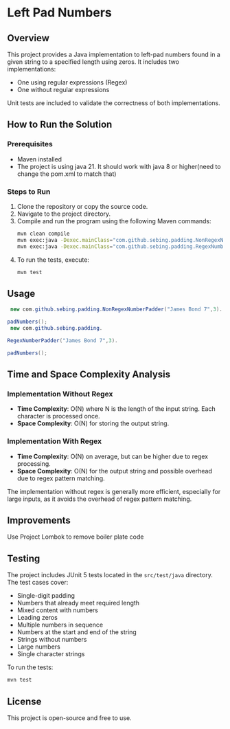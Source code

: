 # Left Pad Numbers

## Overview

This project provides a Java implementation to left-pad numbers found in a given string to a specified length using
zeros. It includes two implementations:

- One using regular expressions (Regex)
- One without regular expressions

Unit tests are included to validate the correctness of both implementations.

## How to Run the Solution

### Prerequisites

- Maven installed
- The project is using java 21. It should work with java 8 or higher(need to change the pom.xml to match that)

### Steps to Run

1. Clone the repository or copy the source code.
2. Navigate to the project directory.
3. Compile and run the program using the following Maven commands:
   ```sh
   mvn clean compile
   mvn exec:java -Dexec.mainClass="com.github.sebing.padding.NonRegexNumberPadder"
   mvn exec:java -Dexec.mainClass="com.github.sebing.padding.RegexNumberPadder"
   ```
4. To run the tests, execute:
   ```sh
   mvn test
   ```

## Usage

   ```java
    new com.github.sebing.padding.NonRegexNumberPadder("James Bond 7",3).

padNumbers();
    new com.github.sebing.padding.

RegexNumberPadder("James Bond 7",3).

padNumbers();
   ```

## Time and Space Complexity Analysis

### Implementation Without Regex

- **Time Complexity**: O(N) where N is the length of the input string. Each character is processed once.
- **Space Complexity**: O(N) for storing the output string.

### Implementation With Regex

- **Time Complexity**: O(N) on average, but can be higher due to regex processing.
- **Space Complexity**: O(N) for the output string and possible overhead due to regex pattern matching.

The implementation without regex is generally more efficient, especially for large inputs, as it avoids the overhead of
regex pattern matching.

## Improvements

Use Project Lombok to remove boiler plate code

## Testing

The project includes JUnit 5 tests located in the `src/test/java` directory. The test cases cover:

- Single-digit padding
- Numbers that already meet required length
- Mixed content with numbers
- Leading zeros
- Multiple numbers in sequence
- Numbers at the start and end of the string
- Strings without numbers
- Large numbers
- Single character strings

To run the tests:

```sh
mvn test
```

## License

This project is open-source and free to use.

